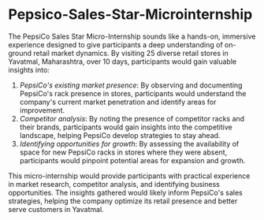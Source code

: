# Pepsico-Sales-Star-Microinternship
The PepsiCo Sales Star Micro-Internship sounds like a hands-on, immersive experience designed to give participants a deep understanding of on-ground retail market dynamics. By visiting 25 diverse retail stores in Yavatmal, Maharashtra, over 10 days, participants would gain valuable insights into:

1. *PepsiCo's existing market presence*: By observing and documenting PepsiCo's rack presence in stores, participants would understand the company's current market penetration and identify areas for improvement.
2. *Competitor analysis*: By noting the presence of competitor racks and their brands, participants would gain insights into the competitive landscape, helping PepsiCo develop strategies to stay ahead.
3. *Identifying opportunities for growth*: By assessing the availability of space for new PepsiCo racks in stores where they were absent, participants would pinpoint potential areas for expansion and growth.

This micro-internship would provide participants with practical experience in market research, competitor analysis, and identifying business opportunities. The insights gathered would likely inform PepsiCo's sales strategies, helping the company optimize its retail presence and better serve customers in Yavatmal.

